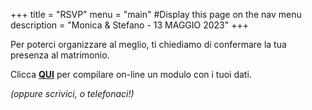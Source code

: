 +++
title = "RSVP"
menu = "main" #Display this page on the nav menu
description = "Monica & Stefano - 13 MAGGIO 2023"
+++

<p>Per poterci organizzare al meglio, ti chiediamo di confermare la tua presenza al matrimonio.</p>
<p>Clicca <b><a href="https://forms.gle/JAUwU5muhFwRFFkU8">QUI</a></b> per compilare on-line un modulo con i tuoi dati.</p>
<p><i>(oppure scrivici, o telefonaci!)</i></p>

